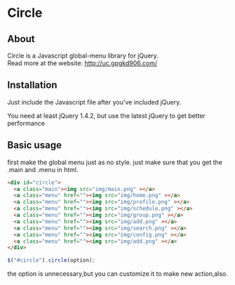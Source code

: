 # Circle

## About ##

Circle is a Javascript global-menu library for jQuery.  
Read more at the website: <http://uc.gpgkd906.com/>

## Installation ##

Just include the Javascript file after you've included jQuery.

You need at least jQuery 1.4.2, but use the latest jQuery to get better performance

## Basic usage ##

first make the global menu just as no style.
just make sure that you get the .main and .menu in html.
```html
<div id="circle">
  <a class="main"><img src="img/main.png" ></a>
  <a class="menu" href=""><img src="img/home.png" ></a>
  <a class="menu" href=""><img src="img/profile.png" ></a>
  <a class="menu" href=""><img src="img/schedule.png" ></a>
  <a class="menu" href=""><img src="img/group.png" ></a>
  <a class="menu" href=""><img src="img/add.png" ></a>
  <a class="menu" href=""><img src="img/search.png" ></a>
  <a class="menu" href=""><img src="img/config.png" ></a>
  <a class="menu" href=""><img src="img/add.png" ></a>
</div>
```

```js
$("#circle").circle(option);
```
the option is unnecessary,but you can customize it to make new action,also.
